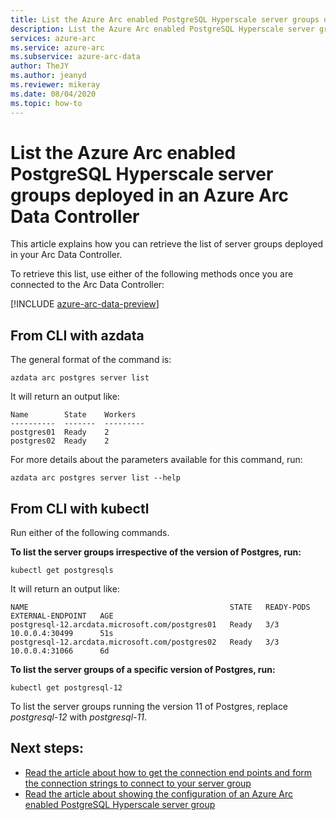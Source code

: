```yaml
--- 
title: List the Azure Arc enabled PostgreSQL Hyperscale server groups deployed in an Azure Arc Data Controller
description: List the Azure Arc enabled PostgreSQL Hyperscale server groups deployed in an Azure Arc Data Controller
services: azure-arc
ms.service: azure-arc
ms.subservice: azure-arc-data
author: TheJY
ms.author: jeanyd
ms.reviewer: mikeray
ms.date: 08/04/2020
ms.topic: how-to
---
```


# List the Azure Arc enabled PostgreSQL Hyperscale server groups deployed in an Azure Arc Data Controller

This article explains how you can retrieve the list of server groups deployed in your Arc Data Controller.

To retrieve this list, use either of the following methods once you are connected to the Arc Data Controller:

[!INCLUDE [azure-arc-data-preview](../../../includes/azure-arc-data-preview.md)]

## From CLI with azdata
The general format of the command is:
```console
azdata arc postgres server list
```

It will return an output like:
```console
Name        State    Workers
----------  -------  ---------
postgres01  Ready    2
postgres02  Ready    2
```
For more details about the parameters available for this command, run:
```console
azdata arc postgres server list --help
```

## From CLI with kubectl
Run either of the following commands.

**To list the server groups irrespective of the version of Postgres, run:**
```console
kubectl get postgresqls
```
It will return an output like:
```console
NAME                                             STATE   READY-PODS   EXTERNAL-ENDPOINT   AGE
postgresql-12.arcdata.microsoft.com/postgres01   Ready   3/3          10.0.0.4:30499      51s
postgresql-12.arcdata.microsoft.com/postgres02   Ready   3/3          10.0.0.4:31066      6d
```

**To list the server groups of a specific version of Postgres, run:**
```console
kubectl get postgresql-12
```

To list the server groups running the version 11 of Postgres, replace _postgresql-12_ with _postgresql-11_.

## Next steps:

* [Read the article about how to get the connection end points and form the connection strings to connect to your server group](get-connection-endpoints-and-connection-strings-postgres-hyperscale.md)
* [Read the article about showing the configuration of an Azure Arc enabled PostgreSQL Hyperscale server group](show-configuration-postgresql-hyperscale-server-group.md)
